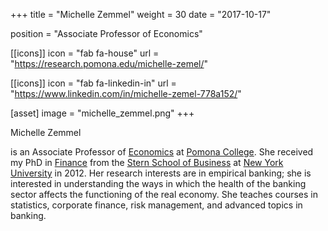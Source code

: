 +++
title = "Michelle Zemmel"
weight = 30
date = "2017-10-17"

position = "Associate Professor of Economics"

[[icons]]
  icon = "fab fa-house"
  url = "https://research.pomona.edu/michelle-zemel/"

[[icons]]
  icon = "fab fa-linkedin-in"
  url = "https://www.linkedin.com/in/michelle-zemel-778a152/"

[asset]
  image = "michelle_zemmel.png"
+++

Michelle Zemmel

is an Associate Professor of [Economics](http://economics.pomona.edu/) at [Pomona College](http://pomona.edu/).  She received my PhD in [Finance](https://www.stern.nyu.edu/programs-admissions/phd/academics/fields-study/specialization-in-finance) from the [Stern School of Business](https://www.stern.nyu.edu/) at [New York University](https://www.nyu.edu/) in 2012.  Her research interests are in empirical banking; she is interested in understanding the ways in which the health of the banking sector affects the functioning of the real economy.  She teaches courses in statistics, corporate finance, risk management, and advanced topics in banking.
